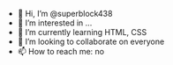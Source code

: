 - 👋 Hi, I’m @superblock438
- 👀 I’m interested in ...
- 🌱 I’m currently learning HTML, CSS
- 💞️ I’m looking to collaborate on everyone
- 📫 How to reach me: no

<!---
superblock438/superblock438 is a ✨ special ✨ repository because its `README.md` (this file) appears on your GitHub profile.
You can click the Preview link to take a look at your changes.
--->
